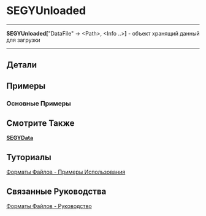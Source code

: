 # SEGYUnloaded

---

**SEGYUnloaded[**"DataFile" -> \<Path\>, \<Info ..\>**]** - объект хранящий данный для загрузки

---

## Детали

## Примеры

### Основные Примеры

## Смотрите Также

**[SEGYData](./SEGYData.md)**

## Туториалы

[Форматы Файлов - Примеры Использования](../../Tutorials/ExampleOfUse.md)

## Связанные Руководства

[Форматы Файлов - Руководство](../../Guides/Guide.md)
